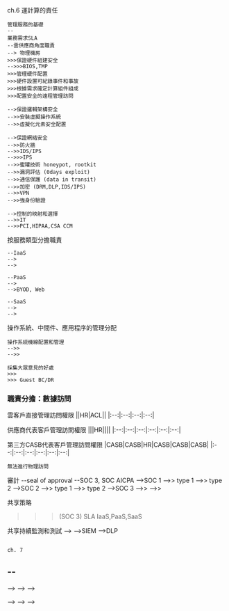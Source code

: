 
ch.6 運計算的責任

```
管理服務的基礎
--
業務需求SLA
--雲供應商角度職責
--> 物理機房
>>>保證硬件組建安全
-->>>BIOS,TMP
>>>管理硬件配置
>>>硬件設置可紀錄事件和事故
>>>根據需求確定計算組件組成
>>>配置安全的遠程管理訪問

-->保證邏輯架構安全
-->>安裝虛擬操作系統
-->>虛擬化元素安全配置

-->保證網絡安全
-->>防火牆
-->>IDS/IPS
-->>>IPS
-->>蜜罐技術 honeypot, rootkit
-->>漏洞評估 (0days exploit)
-->>通信保護 (data in transit)
-->>加密 (DRM,DLP,IDS/IPS)
-->>VPN
-->>強身份驗證

-->控制的映射和選擇
-->>IT
-->>PCI,HIPAA,CSA CCM
```
按服務類型分擔職責
```
--IaaS
-->
-->

--PaaS
-->
-->BYOD, Web

--SaaS
-->
-->
```
操作系統、中間件、應用程序的管理分配
```
操作系統機線配置和管理
-->>
-->>

採集大眾意見的好處
>>>
>>> Guest BC/DR
```
### 職責分擔：數據訪問
雲客戶直接管理訪問權限
||HR|ACL||
|:--:|:--:|:--:|:--:|

供應商代表客戶管理訪問權限
|||HR||||
|:--:|:--:|:--:|:--:|:--:|:--:|

第三方CASB代表客戶管理訪問權限
|CASB|CASB|HR|CASB|CASB|CASB|
|:--:|:--:|:--:|:--:|:--:|:--:|


```
無法進行物理訪問
```
審計
--seal of approval
--SOC 3, SOC AICPA
-->SOC 1
-->> type 1
-->> type 2
-->SOC 2
-->> type 1
-->> type 2
-->SOC 3
-->>
-->>

共享策略
>>> (SOC 3) SLA
>>> IaaS,PaaS,SaaS

共享持續監測和測試
-->
-->SIEM
-->DLP

```

ch. 7

```

--
--
-->
-->
-->
>>>
>>>
-->
-->
-->
>>>
>>>
>>>

```
